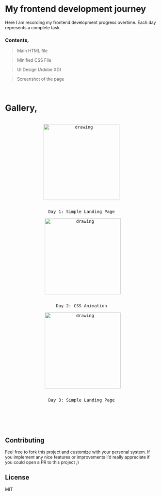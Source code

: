 # My frontend development journey

Here I am recording my frontend development progress overtime. Each day represents a complete task.
### Contents,
> Main HTML file

> Minified CSS File

> UI Design (Adobe XD)

> Screenshot of the page


<br>


# Gallery,


<br>
<div align="center">
<kbd >
<img align="center" src="https://raw.githubusercontent.com/mehedi705/Frontend-Developmet-Journey/main/Day%201/UI/Landing%20Page%201.jpg" alt="drawing" width="250"/>
    <br>
    <p align="center"><br>Day 1: Simple Landing Page</p>
</kbd>
&nbsp;

<kbd >
<img align="center" src="https://raw.githubusercontent.com/mehedi705/Frontend-Developmet-Journey/main/Day%201/UI/Landing%20Page%201.jpg" alt="drawing" width="250"/>
    <br>
    <p align="center"><br>Day 2: CSS Animation</p>
</kbd>
&nbsp;

<kbd >
<img align="center" src="https://raw.githubusercontent.com/mehedi705/Frontend-Developmet-Journey/main/Day%201/UI/Landing%20Page%201.jpg" alt="drawing" width="250"/>
    <br>
    <p align="center"><br>Day 3: Simple Landing Page</p>
</kbd>
&nbsp;
</div>



<br>
<br>
<br>


## Contributing

Feel free to fork this project and customize with your personal system. If you implement any nice features or improvements I'd really appreciate if you could open a PR to this project ;)

## License

MIT


<br>

